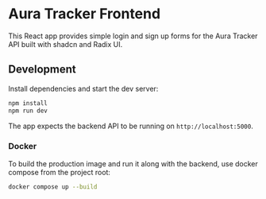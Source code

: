 # Aura Tracker Frontend

This React app provides simple login and sign up forms for the Aura Tracker API built with shadcn and Radix UI.

## Development

Install dependencies and start the dev server:

```bash
npm install
npm run dev
```

The app expects the backend API to be running on `http://localhost:5000`.

### Docker

To build the production image and run it along with the backend, use docker compose from the project root:

```bash
docker compose up --build
```

